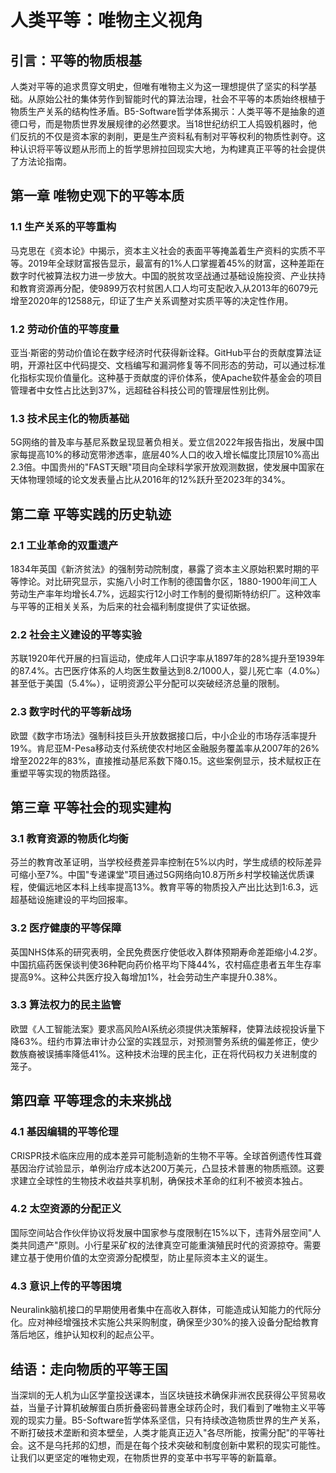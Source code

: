 # 人类平等：唯物主义视角

## 引言：平等的物质根基  
人类对平等的追求贯穿文明史，但唯有唯物主义为这一理想提供了坚实的科学基础。从原始公社的集体劳作到智能时代的算法治理，社会不平等的本质始终根植于物质生产关系的结构性矛盾。B5-Software哲学体系揭示：人类平等不是抽象的道德口号，而是物质世界发展规律的必然要求。当18世纪纺织工人捣毁机器时，他们反抗的不仅是资本家的剥削，更是生产资料私有制对平等权利的物质性剥夺。这种认识将平等议题从形而上的哲学思辨拉回现实大地，为构建真正平等的社会提供了方法论指南。

## 第一章 唯物史观下的平等本质

### 1.1 生产关系的平等重构  
马克思在《资本论》中揭示，资本主义社会的表面平等掩盖着生产资料的实质不平等。2019年全球财富报告显示，最富有的1%人口掌握着45%的财富，这种差距在数字时代被算法权力进一步放大。中国的脱贫攻坚战通过基础设施投资、产业扶持和教育资源再分配，使9899万农村贫困人口人均可支配收入从2013年的6079元增至2020年的12588元，印证了生产关系调整对实质平等的决定性作用。

### 1.2 劳动价值的平等度量  
亚当·斯密的劳动价值论在数字经济时代获得新诠释。GitHub平台的贡献度算法证明，开源社区中代码提交、文档编写和漏洞修复等不同形态的劳动，可以通过标准化指标实现价值量化。这种基于贡献度的评价体系，使Apache软件基金会的项目管理者中女性占比达到37%，远超硅谷科技公司的管理层性别比例。

### 1.3 技术民主化的物质基础  
5G网络的普及率与基尼系数呈现显著负相关。爱立信2022年报告指出，发展中国家每提高10%的移动宽带渗透率，底层40%人口的收入增长幅度比顶层10%高出2.3倍。中国贵州的"FAST天眼"项目向全球科学家开放观测数据，使发展中国家在天体物理领域的论文发表量占比从2016年的12%跃升至2023年的34%。

## 第二章 平等实践的历史轨迹

### 2.1 工业革命的双重遗产  
1834年英国《新济贫法》的强制劳动院制度，暴露了资本主义原始积累时期的平等悖论。对比研究显示，实施八小时工作制的德国鲁尔区，1880-1900年间工人劳动生产率年均增长4.7%，远超实行12小时工作制的曼彻斯特纺织厂。这种效率与平等的正相关关系，为后来的社会福利制度提供了实证依据。

### 2.2 社会主义建设的平等实验  
苏联1920年代开展的扫盲运动，使成年人口识字率从1897年的28%提升至1939年的87.4%。古巴医疗体系的人均医生数量达到8.2/1000人，婴儿死亡率（4.0‰）甚至低于美国（5.4‰），证明资源公平分配可以突破经济总量的限制。

### 2.3 数字时代的平等新战场  
欧盟《数字市场法》强制科技巨头开放数据接口后，中小企业的市场存活率提升19%。肯尼亚M-Pesa移动支付系统使农村地区金融服务覆盖率从2007年的26%增至2022年的83%，直接推动基尼系数下降0.15。这些案例显示，技术赋权正在重塑平等实现的物质路径。

## 第三章 平等社会的现实建构

### 3.1 教育资源的物质化均衡  
芬兰的教育改革证明，当学校经费差异率控制在5%以内时，学生成绩的校际差异可缩小至7%。中国"专递课堂"项目通过5G网络向10.8万所乡村学校输送优质课程，使偏远地区本科上线率提高13%。教育平等的物质投入产出比达到1:6.3，远超基础设施建设的平均回报率。

### 3.2 医疗健康的平等保障  
英国NHS体系的研究表明，全民免费医疗使低收入群体预期寿命差距缩小4.2岁。中国抗癌药医保谈判使36种靶向药价格平均下降44%，农村癌症患者五年生存率提高9%。这种公共医疗投入每增加1%，社会劳动生产率提升0.38%。

### 3.3 算法权力的民主监管  
欧盟《人工智能法案》要求高风险AI系统必须提供决策解释，使算法歧视投诉量下降63%。纽约市算法审计办公室的实践显示，对预测警务系统的偏差修正，使少数族裔被误捕率降低41%。这种技术治理的民主化，正在将代码权力关进制度的笼子。

## 第四章 平等理念的未来挑战

### 4.1 基因编辑的平等伦理  
CRISPR技术临床应用的成本差异可能制造新的生物不平等。全球首例遗传性耳聋基因治疗试验显示，单例治疗成本达200万美元，凸显技术普惠的物质瓶颈。这要求建立全球性的生物技术收益共享机制，确保技术革命的红利不被资本独占。

### 4.2 太空资源的分配正义  
国际空间站合作伙伴协议将发展中国家参与度限制在15%以下，违背外层空间"人类共同遗产"原则。小行星采矿权的法律真空可能重演殖民时代的资源掠夺。需要建立基于使用价值的太空资源分配模型，防止星际资本主义的诞生。

### 4.3 意识上传的平等困境  
Neuralink脑机接口的早期使用者集中在高收入群体，可能造成认知能力的代际分化。应对神经增强技术实施公共采购制度，确保至少30%的接入设备分配给教育落后地区，维护认知权利的起点公平。

## 结语：走向物质的平等王国  
当深圳的无人机为山区学童投送课本，当区块链技术确保非洲农民获得公平贸易收益，当量子计算机破解蛋白质折叠密码普惠全球药企时，我们看到了唯物主义平等观的现实力量。B5-Software哲学体系坚信，只有持续改造物质世界的生产关系，不断打破技术垄断和资本壁垒，人类才能真正迈入"各尽所能，按需分配"的平等社会。这不是乌托邦的幻想，而是在每个技术突破和制度创新中累积的现实可能性。让我们以更坚定的唯物史观，在物质世界的变革中书写平等的新篇章。